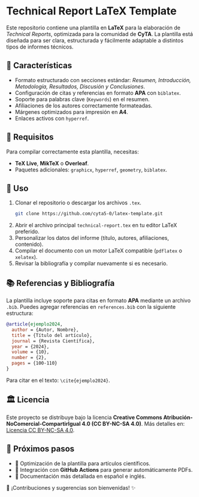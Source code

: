 # Technical Report LaTeX Template

Este repositorio contiene una plantilla en **LaTeX** para la elaboración de *Technical Reports*, optimizada para la comunidad de **CyTA**. La plantilla está diseñada para ser clara, estructurada y fácilmente adaptable a distintos tipos de informes técnicos.

## 📄 Características

- Formato estructurado con secciones estándar: *Resumen, Introducción, Metodología, Resultados, Discusión y Conclusiones*.
- Configuración de citas y referencias en formato **APA** con `biblatex`.
- Soporte para palabras clave (`Keywords`) en el resumen.
- Afiliaciones de los autores correctamente formateadas.
- Márgenes optimizados para impresión en **A4**.
- Enlaces activos con `hyperref`.

## 📌 Requisitos

Para compilar correctamente esta plantilla, necesitas:

- **TeX Live**, **MikTeX** o **Overleaf**.
- Paquetes adicionales: `graphicx`, `hyperref`, `geometry`, `biblatex`.

## 🚀 Uso

1. Clonar el repositorio o descargar los archivos `.tex`.
   ```sh
   git clone https://github.com/cyta5-0/latex-template.git
   ```
2. Abrir el archivo principal `technical-report.tex` en tu editor LaTeX preferido.
3. Personalizar los datos del informe (título, autores, afiliaciones, contenido).
4. Compilar el documento con un motor LaTeX compatible (`pdflatex` o `xelatex`).
5. Revisar la bibliografía y compilar nuevamente si es necesario.

## 📚 Referencias y Bibliografía

La plantilla incluye soporte para citas en formato **APA** mediante un archivo `.bib`. Puedes agregar referencias en `references.bib` con la siguiente estructura:

```bibtex
@article{ejemplo2024,
  author = {Autor, Nombre},
  title = {Título del artículo},
  journal = {Revista Científica},
  year = {2024},
  volume = {10},
  number = {2},
  pages = {100-110}
}
```

Para citar en el texto: `\cite{ejemplo2024}`.

## 🏛 Licencia

Este proyecto se distribuye bajo la licencia **Creative Commons Atribución-NoComercial-CompartirIgual 4.0 (CC BY-NC-SA 4.0)**. Más detalles en: [Licencia CC BY-NC-SA 4.0](https://creativecommons.org/licenses/by-nc-sa/4.0/).

## 📌 Próximos pasos

- 🔹 Optimización de la plantilla para artículos científicos.
- 🔹 Integración con **GitHub Actions** para generar automáticamente PDFs.
- 🔹 Documentación más detallada en español e inglés.

📢 ¡Contribuciones y sugerencias son bienvenidas! ✨


